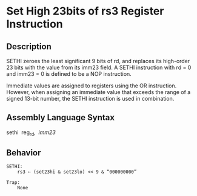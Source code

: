 # Set High 23bits of rs3 Register Instruction
## Description
SETHI zeroes the least significant 9 bits of rd, and replaces its high-order 23 bits with the value from its 
imm23 field. A SETHI instruction with rd = 0 and imm23 = 0 is defined to be a NOP instruction.   

Immediate values are assigned to registers using the OR instruction. However, when assigning an immediate value that exceeds the range of a signed 13-bit number, the SETHI instruction is used in combination.

## Assembly Language Syntax
sethi&nbsp;&nbsp;reg<sub>rd</sub>,&nbsp;&nbsp;_imm23_

## Behavior
```
SETHI: 
    rs3 ← (set23hi & set23lo) << 9 & “000000000” 

Trap: 
    None
```